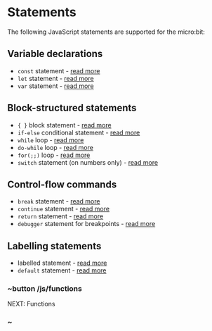 # Statements

The following JavaScript statements are supported for the micro:bit:

## Variable declarations
* `const` statement - [read more](http://devdocs.io/javascript/statements/const)
* `let` statement - [read more](http://devdocs.io/javascript/statements/let)
* `var` statement - [read more](http://devdocs.io/javascript/statements/var)

## Block-structured statements

* `{ }` block statement - [read more](http://devdocs.io/javascript/statements/block)
* `if-else` conditional statement - [read more](http://devdocs.io/javascript/statements/if...else)
* `while` loop - [read more](http://devdocs.io/javascript/statements/do...while)
* `do-while` loop - [read more](http://devdocs.io/javascript/statements/do...while)
* `for(;;)` loop - [read more](http://devdocs.io/javascript/statements/for)
* `switch` statement (on numbers only) - [read more](http://devdocs.io/javascript/statements/switch)

## Control-flow commands

* `break` statement - [read more](http://devdocs.io/javascript/statements/break)
* `continue` statement - [read more](http://devdocs.io/javascript/statements/continue)
* `return` statement - [read more](http://devdocs.io/javascript/statements/return)
* `debugger` statement for breakpoints - [read more](http://devdocs.io/javascript/statements/debugger)

## Labelling statements

* labelled statement - [read more](http://devdocs.io/javascript/statements/label)
* `default` statement - [read more](http://devdocs.io/javascript/statements/default)

### ~button /js/functions
NEXT: Functions
### ~
